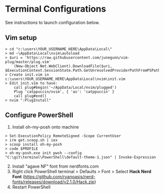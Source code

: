 # Terminal Configurations
See instructions to launch configuration below.


## Vim setup
```
> cd "c:\users\YOUR_USERNAME_HERE\AppData\Local\"
> md ~\AppData\Local\nvim\autoload
> $uri = 'https://raw.githubusercontent.com/junegunn/vim-plug/master/plug.vim'
    (New-Object Net.WebClient).DownloadFile($uri, $ExecutionContext.SessionState.Path.GetUnresolvedProviderPathFromPSPath("~\AppData\Local\nvim\autoload\plug.vim"))
> Create init.vim in c:\users\YOUR_USERNAME_HERE\AppData\Local\nvim\init.vim
> Edit init.vim to have:
    call plug#begin('~/AppData/Local/nvim/plugged')
    Plug 'catppuccin/nvim', { 'as': 'catppuccin' }
    call plug#end()
> nvim ":PlugInstall"
```
## Configure PowerShell

1. Install oh-my-posh onto machine
```
> Set-ExecutionPolicy RemoteSigned -Scope CurrentUser
> irm get.scoop.sh | iex
> scoop install oh-my-posh
> code $PROFILE
> oh-my-posh.exe init pwsh --config "C:\git\terminal\PowerShell\default-theme-1.json" | Invoke-Expression
```
2. Install "agave NF" font from nerdfonts.com
3. Right click PowerShell terminal > Defaults > Font > Select **Hack Nerd Font** (https://github.com/ryanoasis/nerd-fonts/releases/download/v2.1.0/Hack.zip)
4. Restart PowerShell


